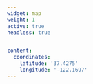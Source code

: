 ```yaml
---
widget: map
weight: 1
active: true
headless: true


content:
  coordinates:
    latitude: '37.4275'
    longitude: '-122.1697'
---
```

